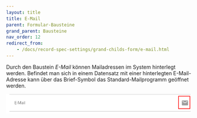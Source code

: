 ```yaml
---
layout: title
title: E-Mail
parent: Formular-Bausteine
grand_parent: Bausteine
nav_order: 12
redirect_from:
    - /docs/record-spec-settings/grand-childs-form/e-mail.html
---
```


Durch den Baustein _E-Mail_ können Mailadressen im System hinterlegt werden. Befindet man sich in einem Datensatz
mit einer hinterlegten E-Mail-Adresse kann über das Brief-Symbol das Standard-Mailprogramm geöffnet werden.

![mail](\old_assets\record-spec-settings\1mail.png 'mail')

